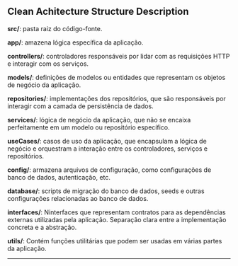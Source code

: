 <h2>Clean Achitecture Structure Description</h2>

**src/**: pasta raiz do código-fonte.

**app/**: amazena lógica específica da aplicação.

**controllers/**: controladores responsáveis por lidar com as requisições HTTP e interagir com os serviços.

**models/**: definições de modelos ou entidades que representam os objetos de negócio da aplicação.

**repositories/**: implementações dos repositórios, que são responsáveis por interagir com a camada de persistência de dados.

**services/**: lógica de negócio da aplicação, que não se encaixa perfeitamente em um modelo ou repositório específico.

**useCases/**: casos de uso da aplicação, que encapsulam a lógica de negócio e orquestram a interação entre os controladores, serviços e repositórios.

**config/**: armazena arquivos de configuração, como configurações de banco de dados, autenticação, etc.

**database/**: scripts de migração do banco de dados, seeds e outras configurações relacionadas ao banco de dados.

**interfaces/**: Ninterfaces que representam contratos para as dependências externas utilizadas pela aplicação. Separação clara entre a implementação concreta e a abstração.

**utils/**: Contém funções utilitárias que podem ser usadas em várias partes da aplicação.

________________________________________
